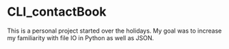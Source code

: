 # CLI_contactBook
This is a personal project started over the holidays. My goal was to increase my familiarity with file IO in Python as well as JSON.
